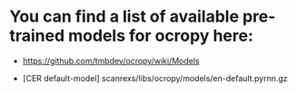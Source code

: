 # You can find a list of available pre-trained models for ocropy here:

- https://github.com/tmbdev/ocropy/wiki/Models

- [CER default-model] scanrexs/libs/ocropy/models/en-default.pyrnn.gz
